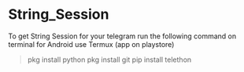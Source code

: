 # String_Session

To get String Session for your telegram run the following command on terminal for Android use Termux (app on playstore)

>pkg install python
>pkg install git
>pip install telethon
